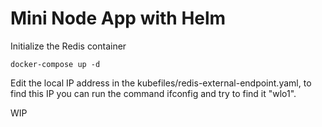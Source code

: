 # Mini Node App with Helm

Initialize the Redis container

```
docker-compose up -d
```

Edit the local IP address in the kubefiles/redis-external-endpoint.yaml, to find this IP you can run the command ifconfig and try to find it "wlo1".



WIP